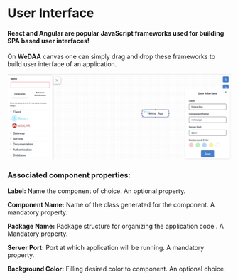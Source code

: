 # User Interface

#### React and Angular are popular JavaScript frameworks used for building SPA based user interfaces!

On **WeDAA** canvas one can simply drag and drop these frameworks to build user interface of an application.

![WeDAA UI](/img/user_interface.png)

### Associated component properties:

**Label:** Name the component of choice. An optional property.

**Component Name:** Name of the class generated for the component. A mandatory property.

**Package Name:** Package structure for organizing the application code . A Mandatory property.

**Server Port:** Port at which application will be running. A mandatory property.

**Background Color:** Filling desired color to component. An optional choice.